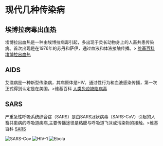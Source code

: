 # 现代几种传染病
## 埃博拉病毒出血热   
埃博拉出血热是一种由埃博拉病毒引起，多出现于灵长动物身上的人畜共患传染病。首次出现是在1976年的苏丹和萨伊，通过血液和体液接触传播。> [维基百科埃博拉出血热](https://zh.wikipedia.org/wiki/%E5%9F%83%E5%8D%9A%E6%8B%89%E5%87%BA%E8%A1%80%E7%83%AD)
## AIDS   
艾滋病是一种新型传染病，其病原体是HIV，通过性行为和血液感染传播，第一次正式得到认定是在美国。>维基百科  [人类免疫缺陷病毒](https://zh.wikipedia.org/wiki/%E4%BA%BA%E9%A1%9E%E5%85%8D%E7%96%AB%E7%BC%BA%E9%99%B7%E7%97%85%E6%AF%92)
## SARS  
严重急性呼吸系统综合症（SARS）是由SARS冠状病毒（SARS-CoV）引起的人畜共患病的呼吸道疾病,主要传播途径是粘膜与呼吸道飞沫或污染物的接触。>维基百科 [SARS](https://en.wikipedia.org/wiki/Severe_acute_respiratory_syndrome)
  


 ![SARS-Cov](http://a3.qpic.cn/psb?/V12aKRuu4cvTlT/Nbj5brW2fb5Vf6Eg5mER4hCxJb0qh5QGj7tR8hmeqYY!/m/dDYBAAAAAAAA&bo=qgB5AKoAeQADCSw!&rf=photolist)
 ![HIV-1](http://a2.qpic.cn/psb?/V12aKRuu4cvTlT/xZCIcYblcgVfqtY9ukuexafKrj*OcSqNgU20hX82zbU!/m/dDUBAAAAAAAA&bo=2wCSANsAkgARCT4!&rf=photolist)
 ![Ebola](http://a1.qpic.cn/psb?/V12aKRuu4cvTlT/q88youyhjSQl73*dpCMO8V.7UP2HWF0GWe0FN7RDWu0!/m/dAgBAAAAAAAA&bo=IAMoAyADKAMDCSw!&rf=photolist)